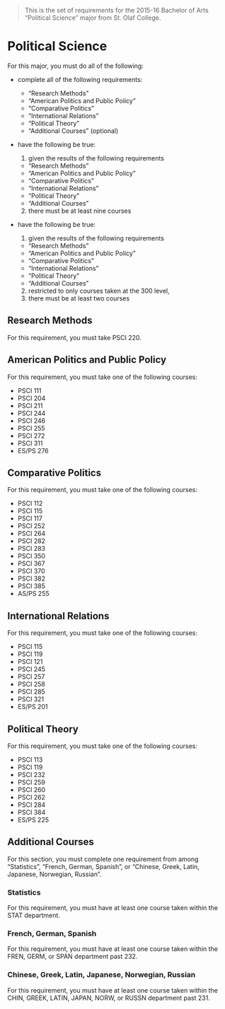 > This is the set of requirements for the 2015-16 Bachelor of Arts “Political
> Science” major from St. Olaf College.

# Political Science
For this major, you must do all of the following:

- complete all of the following requirements:
  
  - “Research Methods”
  - “American Politics and Public Policy”
  - “Comparative Politics”
  - “International Relations”
  - “Political Theory”
  - “Additional Courses” (optional)
- have the following be true:
  
  1. given the results of the following requirements
    - “Research Methods”
    - “American Politics and Public Policy”
    - “Comparative Politics”
    - “International Relations”
    - “Political Theory”
    - “Additional Courses”
  2. there must be at least nine courses
  
- have the following be true:
  
  1. given the results of the following requirements
    - “Research Methods”
    - “American Politics and Public Policy”
    - “Comparative Politics”
    - “International Relations”
    - “Political Theory”
    - “Additional Courses”
  2. restricted to only courses taken at the 300 level,
  3. there must be at least two courses
  

## Research Methods
For this requirement, you must take PSCI 220.


## American Politics and Public Policy
For this requirement, you must take one of the following courses:

- PSCI 111
- PSCI 204
- PSCI 211
- PSCI 244
- PSCI 246
- PSCI 255
- PSCI 272
- PSCI 311
- ES/PS 276


## Comparative Politics
For this requirement, you must take one of the following courses:

- PSCI 112
- PSCI 115
- PSCI 117
- PSCI 252
- PSCI 264
- PSCI 282
- PSCI 283
- PSCI 350
- PSCI 367
- PSCI 370
- PSCI 382
- PSCI 385
- AS/PS 255


## International Relations
For this requirement, you must take one of the following courses:

- PSCI 115
- PSCI 119
- PSCI 121
- PSCI 245
- PSCI 257
- PSCI 258
- PSCI 285
- PSCI 321
- ES/PS 201


## Political Theory
For this requirement, you must take one of the following courses:

- PSCI 113
- PSCI 119
- PSCI 232
- PSCI 259
- PSCI 260
- PSCI 262
- PSCI 284
- PSCI 384
- ES/PS 225


## Additional Courses
For this section, you must complete one requirement from among “Statistics”, “French, German, Spanish”, or “Chinese, Greek, Latin, Japanese, Norwegian, Russian”.

### Statistics
For this requirement, you must have at least one course taken within the STAT department.

### French, German, Spanish
For this requirement, you must have at least one course taken within the FREN, GERM, or SPAN department past 232.

### Chinese, Greek, Latin, Japanese, Norwegian, Russian
For this requirement, you must have at least one course taken within the CHIN, GREEK, LATIN, JAPAN, NORW, or RUSSN department past 231.


